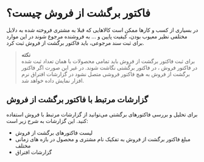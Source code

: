 # فاکتور برگشت از فروش چیست؟
در بسیاری از کسب و کارها ممکن است کالاهایی که قبلا به مشتری فروخته شده به دلایل مختلفی نظیر معیوب بودن، کیفیت پایین و ... به فروشنده مرجوع شوند در این موارد برای ثبت سند مرجوعی، باید فاکتور برگشت از فروش ثبت کرد.
>**نکته**<br>
 برای ثبت فاکتور برگشت از فروش باید تمامی محصولات با همان تعداد ثبت شده در فاکتور فروش ، در فاکتور برگشتی نگاشت شوند. در غیر این صورت اگر فاکتور برگشت از فروش به هیچ فاکتور فروشی متصل نشود در گزارشات افتراق نرم افزار نمایش داده خواهد شد.<br>
 
 ##  گزارشات مرتبط با فاکتور برگشت از فروش
برای تحلیل و بررسی فاکتورهای برگشتی می‌توانید از گزارشات مرتبط با فروش استفاده کنید. این گزارشات به شرح زیر است:<br>
- لیست فاکتورهای برگشت از فروش
- مبلغ فاکتور برگشت از فروش به تفکیک نام مشتری و محصول در بازه های زمانی مختلف
- گزارشات افتراق
